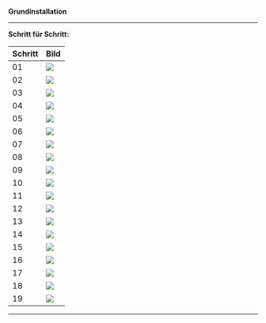 **Grundinstallation**

---

**Schritt für Schritt:**

| Schritt | Bild |
| ------- | ---- |
| 01      | <img src="https://github.com/dr-woitschek/minecraft/blob/main/JavaEdition/Dedicated_Server/01_Grundinstallation/Bilder/Install_01.jpeg"> |
| 02      | <img src="https://github.com/dr-woitschek/minecraft/blob/main/JavaEdition/Dedicated_Server/01_Grundinstallation/Bilder/Install_02.jpeg"> |
| 03      | <img src="https://github.com/dr-woitschek/minecraft/blob/main/JavaEdition/Dedicated_Server/01_Grundinstallation/Bilder/Install_03.jpeg"> |
| 04      | <img src="https://github.com/dr-woitschek/minecraft/blob/main/JavaEdition/Dedicated_Server/01_Grundinstallation/Bilder/Install_04.jpeg"> |
| 05      | <img src="https://github.com/dr-woitschek/minecraft/blob/main/JavaEdition/Dedicated_Server/01_Grundinstallation/Bilder/Install_05.jpeg"> |
| 06      | <img src="https://github.com/dr-woitschek/minecraft/blob/main/JavaEdition/Dedicated_Server/01_Grundinstallation/Bilder/Install_06.jpeg"> |
| 07      | <img src="https://github.com/dr-woitschek/minecraft/blob/main/JavaEdition/Dedicated_Server/01_Grundinstallation/Bilder/Install_07.jpeg"> |
| 08      | <img src="https://github.com/dr-woitschek/minecraft/blob/main/JavaEdition/Dedicated_Server/01_Grundinstallation/Bilder/Install_08.jpeg"> |
| 09      | <img src="https://github.com/dr-woitschek/minecraft/blob/main/JavaEdition/Dedicated_Server/01_Grundinstallation/Bilder/Install_09.jpeg"> |
| 10      | <img src="https://github.com/dr-woitschek/minecraft/blob/main/JavaEdition/Dedicated_Server/01_Grundinstallation/Bilder/Install_10.jpeg"> |
| 11      | <img src="https://github.com/dr-woitschek/minecraft/blob/main/JavaEdition/Dedicated_Server/01_Grundinstallation/Bilder/Install_11.jpeg"> |
| 12      | <img src="https://github.com/dr-woitschek/minecraft/blob/main/JavaEdition/Dedicated_Server/01_Grundinstallation/Bilder/Install_12.jpeg"> |
| 13      | <img src="https://github.com/dr-woitschek/minecraft/blob/main/JavaEdition/Dedicated_Server/01_Grundinstallation/Bilder/Install_13.jpeg"> |
| 14      | <img src="https://github.com/dr-woitschek/minecraft/blob/main/JavaEdition/Dedicated_Server/01_Grundinstallation/Bilder/Install_14.jpeg"> |
| 15      | <img src="https://github.com/dr-woitschek/minecraft/blob/main/JavaEdition/Dedicated_Server/01_Grundinstallation/Bilder/Install_15.jpeg"> |
| 16      | <img src="https://github.com/dr-woitschek/minecraft/blob/main/JavaEdition/Dedicated_Server/01_Grundinstallation/Bilder/Install_16.jpeg"> |
| 17      | <img src="https://github.com/dr-woitschek/minecraft/blob/main/JavaEdition/Dedicated_Server/01_Grundinstallation/Bilder/Install_17.jpeg"> |
| 18      | <img src="https://github.com/dr-woitschek/minecraft/blob/main/JavaEdition/Dedicated_Server/01_Grundinstallation/Bilder/Install_18.jpeg"> |
| 19      | <img src="https://github.com/dr-woitschek/minecraft/blob/main/JavaEdition/Dedicated_Server/01_Grundinstallation/Bilder/Install_19.jpeg"> |

---
